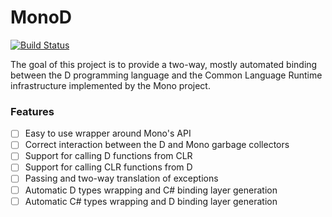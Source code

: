# MonoD

[![Build Status](https://travis-ci.org/kubasz/monod.svg?branch=master)](https://travis-ci.org/kubasz/monod)

The goal of this project is to provide a two-way, mostly automated binding between the D programming language and the Common Language Runtime infrastructure implemented by the Mono project.

### Features

 - [ ] Easy to use wrapper around Mono's API
 - [ ] Correct interaction between the D and Mono garbage collectors
 - [ ] Support for calling D functions from CLR
 - [ ] Support for calling CLR functions from D
 - [ ] Passing and two-way translation of exceptions
 - [ ] Automatic D types wrapping and C# binding layer generation
 - [ ] Automatic C# types wrapping and D binding layer generation
